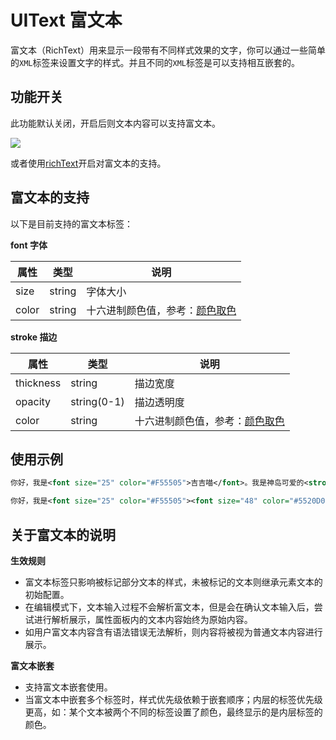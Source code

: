 # UIText 富文本

富文本（RichText）用来显示一段带有不同样式效果的文字，你可以通过一些简单的`XML`标签来设置文字的样式。并且不同的`XML`标签是可以支持相互嵌套的。

## 功能开关
此功能默认关闭，开启后则文本内容可以支持富文本。

![](/QQ20241108-150717.png)

或者使用[richText](./node/UiText#richText)开启对富文本的支持。
## 富文本的支持
以下是目前支持的富文本标签：


**font 字体**

| **属性** | **类型** |**说明** |
| --- | --- | --- |
| size | string | 字体大小 | 
| color | string | 十六进制颜色值，参考：[颜色取色](https://www.rapidtables.org/zh-CN/web/color/RGB_Color.html#color-picker) | 
    
**stroke 描边**
      
| **属性** | **类型** |**说明** |
| --- | --- | --- |
| thickness | string | 描边宽度 | 
| opacity | string(0-1) | 描边透明度 | 
| color | string | 十六进制颜色值，参考：[颜色取色](https://www.rapidtables.org/zh-CN/web/color/RGB_Color.html#color-picker) | 
    


## 使用示例

```xml
你好，我是<font size="25" color="#F55505">吉吉喵</font>。我是神岛可爱的<stroke thickness="10" opacity="0.6">吉祥物</stroke>。

你好，我是<font size="25" color="#F55505"><font size="48" color="#5520D0">文档</font>喵</font>。我也是<font size="12" color="#2CDC67">神岛</font>可爱的<stroke thickness="10" opacity="0.6">吉祥物</stroke>。
```

## 关于富文本的说明

**生效规则**
      
- 富文本标签只影响被标记部分文本的样式，未被标记的文本则继承元素文本的初始配置。
- 在编辑模式下，文本输入过程不会解析富文本，但是会在确认文本输入后，尝试进行解析展示，属性面板内的文本内容始终为原始内容。
- 如用户富文本内容含有语法错误无法解析，则内容将被视为普通文本内容进行展示。
    
**富文本嵌套**
      
- 支持富文本嵌套使用。
- 当富文本中嵌套多个标签时，样式优先级依赖于嵌套顺序；内层的标签优先级更高，如：某个文本被两个不同的标签设置了颜色，最终显示的是内层标签的颜色。